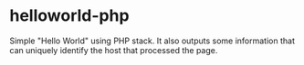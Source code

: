 # helloworld-php
Simple "Hello World" using PHP stack. It also outputs some information that can uniquely identify the host that processed the page.

